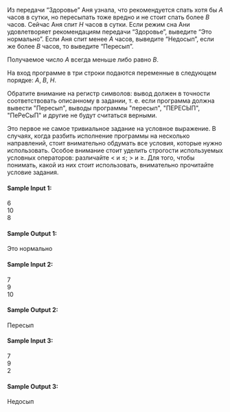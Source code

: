 Из передачи “Здоровье” Аня узнала, что рекомендуется спать хотя бы $A$ часов в сутки, но пересыпать тоже вредно и не
стоит спать более $B$ часов. Сейчас Аня спит $H$ часов в сутки. Если режим сна Ани удовлетворяет рекомендациям передачи
“Здоровье”, выведите “Это нормально”. Если Аня спит менее $A$ часов, выведите “Недосып”, если же более $B$ часов, то
выведите “Пересып”.

Получаемое число $A$ всегда меньше либо равно $B$.

На вход программе в три строки подаются переменные в следующем порядке: $A$, $B$, $H$.

Обратите внимание на регистр символов: вывод должен в точности соответствовать описанному в задании, т. е. если
программа должна вывести "Пересып", выводы программы "пересып", "ПЕРЕСЫП", "ПеРеСыП" и другие не будут считаться
верными.

Это первое не самое тривиальное задание на условное выражение. В случаях, когда разбить исполнение программы на
несколько направлений, стоит внимательно обдумать все условия, которые нужно использовать. Особое внимание стоит уделить
строгости используемых условных операторов: различайте $<$ и $\leq$; $>$ и $\geq$. Для того, чтобы понимать, какой из
них стоит использовать, внимательно прочитайте условие задания.

#### Sample Input 1:

6  
10  
8

#### Sample Output 1:

Это нормально

#### Sample Input 2:

7  
9  
10

#### Sample Output 2:

Пересып

#### Sample Input 3:

7  
9  
2

#### Sample Output 3:

Недосып